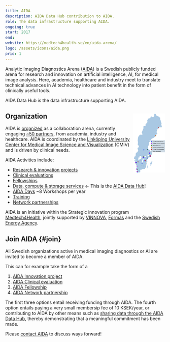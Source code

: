 ```yaml
---
title: AIDA
description: AIDA Data Hub contribution to AIDA.
role: The data infrastructure supporting AIDA.
ongoing: true
start: 2017
end:
website: https://medtech4health.se/en/aida-arena/
logo: /assets/icons/aida.png
prio: 1
---
```

Analytic Imaging Diagnostics Arena ([AIDA](https://medtech4health.se/aida)) is a
Swedish publicly funded arena for research and innovation on artificial
intelligence, AI, for medical image analysis. Here, academia, healthcare and
industry meet to translate technical advances in AI technology into patient
benefit in the form of clinically useful tools.

AIDA Data Hub is the data infrastructure supporting AIDA.

## Organization
<div><img id="aida-map" src="/assets/images/aida-map.png" alt="Distribution of AIDA partners in Sweden" style="float: right; width: 20%; margin-top: -5ex; cursor: pointer;"></div>
<script src="https://cdnjs.cloudflare.com/ajax/libs/viewerjs/1.3.2/viewer.min.js"></script>
<script>const viewer = new Viewer(document.getElementById('aida-map'));</script>

AIDA is [organized](https://medtech4health.se/aida-arena/organization/)
as a collaboration arena, currently engaging
[~50 partners](https://medtech4health.se/en/aida-arena/organization/),
from academia, industry and healthcare. AIDA is coordinated by the
[Linköping University](https://liu.se)
[Center for Medical Image Science and Visualization](https://liu.se/cmiv) (CMIV)
and is driven by clinical needs.

AIDA Activities include:
* [Research & innovation projects](https://medtech4health.se/aida-arena/innovation-projects/)
* [Clinical evaluations](https://medtech4health.se/en/clinical-evaluations/)
* [Fellowships](https://medtech4health.se/aida-arena/fellowships/)
* [Data, compute & storage services](/) &larr; This is the [AIDA Data Hub](/)!
* [AIDA Days](https://medtech4health.se/aida-arena/) ~8 Workshops per year
* [Training](https://medtech4health.se/aida-arena/)
* [Network partnerships](https://medtech4health.se/aida-en/network-partner/)

AIDA is an initiative within the Strategic innovation program
[Medtech4Health](https://medtech4health.se), jointly supported by
[VINNOVA](https://vinnova.se), [Formas](https://formas.se) and the
[Swedish Energy Agency](https://www.energimyndigheten.se/).

## Join AIDA {#join}
All Swedish organizations active in medical imaging diagnostics or AI are
invited to become a member of AIDA.

This can for example take the form of a
1. [AIDA Innovation project](https://medtech4health.se/apply-for-innovation-project/)
2. [AIDA Clinical evaluation](https://medtech4health.se/en/apply-for-clinical-evaluation/)
3. [AIDA Fellowship](https://medtech4health.se/apply-for-clinical-fellowship/)
4. [AIDA Network partnership](https://medtech4health.se/aida-en/network-partner/)

The first three options entail receiving funding through AIDA. The fourth option
entails paying a very small membersip fee of 10 KSEK/year, or contributing to
AIDA by other means such as [sharing data through the AIDA Data Hub](/datasets),
thereby demonstrating that a meaningful commitment has been made.

Please [contact AIDA](mailto:aida@nbis.se) to discuss ways forward!
